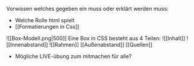 Vorwissen welches gegeben ein muss oder erklärt werden muss:
- Welche Rolle html spielt 
- [[Formatierungen in Css]]

![[Box-Modell.png|500]]
Eine Box in CSS besteht aus 4 Teilen:
	![[Inhalt]]
	![[Innenabstand]]
	![[Rahmen]]
	[[Außenabstand]]
	[[Quellen]]

- Mögliche LIVE-übung zum mitmachen für alle?